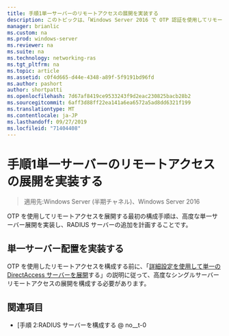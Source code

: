 ```yaml
---
title: 手順1単一サーバーのリモートアクセスの展開を実装する
description: このトピックは、「Windows Server 2016 で OTP 認証を使用してリモートアクセスを展開する」の一部です。
manager: brianlic
ms.custom: na
ms.prod: windows-server
ms.reviewer: na
ms.suite: na
ms.technology: networking-ras
ms.tgt_pltfrm: na
ms.topic: article
ms.assetid: c0f4d665-d44e-4348-a89f-5f9191bd96fd
ms.author: pashort
author: shortpatti
ms.openlocfilehash: 7d67af8419ce9533243f9d2eac230825bacb28b2
ms.sourcegitcommit: 6aff3d88ff22ea141a6ea6572a5ad8dd6321f199
ms.translationtype: MT
ms.contentlocale: ja-JP
ms.lasthandoff: 09/27/2019
ms.locfileid: "71404408"
---
```

# <a name="step-1-implement-a-single-server-remote-access-deployment"></a>手順1単一サーバーのリモートアクセスの展開を実装する

>適用先:Windows Server (半期チャネル)、Windows Server 2016

OTP を使用してリモートアクセスを展開する最初の構成手順は、高度な単一サーバー展開を実装し、RADIUS サーバーの追加を計画することです。  
  
## <a name="implement-a-single-server-deployment"></a>単一サーバー配置を実装する  
OTP を使用したリモートアクセスを構成する前に、「[詳細設定を使用して単一の DirectAccess サーバーを展開](https://technet.microsoft.com/windows-server-docs/networking/remote-access/directaccess/single-server-advanced/deploy-a-single-directaccess-server-with-advanced-settings)する」の説明に従って、高度なシングルサーバーリモートアクセスの展開を構成する必要があります。  
  
## <a name="BKMK_Links"></a>関連項目  
  
-   [手順 2:RADIUS サーバーを構成する @ no__t-0  
  


